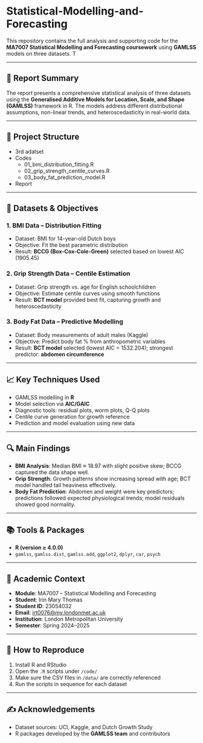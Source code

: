 # Statistical-Modelling-and-Forecasting
This repository contains the full analysis and supporting code for the **MA7007 Statistical Modelling and Forecasting coursework** using **GAMLSS** models on three datasets. T

---

## 📄 Report Summary

The report presents a comprehensive statistical analysis of three datasets using the **Generalised Additive Models for Location, Scale, and Shape (GAMLSS)** framework in R. The models address different distributional assumptions, non-linear trends, and heteroscedasticity in real-world data.

---

## 📂 Project Structure
- 3rd adatset
- Codes 
    - 01_bmi_distribution_fitting.R
    - 02_grip_strength_centile_curves.R
    - 03_body_fat_prediction_model.R
- Report
---

## 🧪 Datasets & Objectives

### 1. **BMI Data – Distribution Fitting**
- Dataset: BMI for 14-year-old Dutch boys
- Objective: Fit the best parametric distribution
- Result: **BCCG (Box-Cox-Cole-Green)** selected based on lowest AIC (1905.45)

### 2. **Grip Strength Data – Centile Estimation**
- Dataset: Grip strength vs. age for English schoolchildren
- Objective: Estimate centile curves using smooth functions
- Result: **BCT model** provided best fit, capturing growth and heteroscedasticity

### 3. **Body Fat Data – Predictive Modelling**
- Dataset: Body measurements of adult males (Kaggle)
- Objective: Predict body fat % from anthropometric variables
- Result: **BCT model** selected (lowest AIC = 1532.204); strongest predictor: **abdomen circumference**

---

## 📈 Key Techniques Used

- GAMLSS modelling in **R**
- Model selection via **AIC/GAIC**
- Diagnostic tools: residual plots, worm plots, Q-Q plots
- Centile curve generation for growth reference
- Prediction and model evaluation using new data

---

## 🔍 Main Findings

- **BMI Analysis**: Median BMI ≈ 18.97 with slight positive skew; BCCG captured the data shape well.
- **Grip Strength**: Growth patterns show increasing spread with age; BCT model handled tail heaviness effectively.
- **Body Fat Prediction**: Abdomen and weight were key predictors; predictions followed expected physiological trends; model residuals showed good normality.

---

## 📚 Tools & Packages

- **R (version ≥ 4.0.0)**
- `gamlss`, `gamlss.dist`, `gamlss.add`, `ggplot2`, `dplyr`, `car`, `psych`

---

## 🧠 Academic Context

- **Module**: MA7007 – Statistical Modelling and Forecasting  
- **Student**: Irin Mary Thomas  
- **Student ID**: 23054032  
- **Email**: irt0076@my.londonmet.ac.uk  
- **Institution**: London Metropolitan University  
- **Semester**: Spring 2024–2025

---

## 📌 How to Reproduce

1. Install R and RStudio
2. Open the `.R` scripts under `/code/`
3. Make sure the CSV files in `/data/` are correctly referenced
4. Run the scripts in sequence for each dataset

---


## ✍️ Acknowledgements

- Dataset sources: UCI, Kaggle, and Dutch Growth Study
- R packages developed by the **GAMLSS team** and contributors
